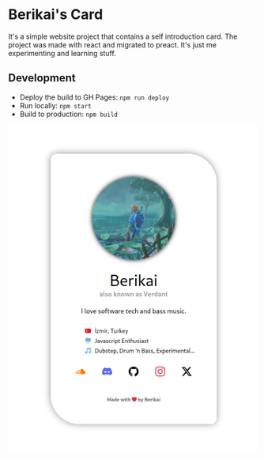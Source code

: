 # Berikai's Card

It's a simple website project that contains a self introduction card. The project was made with react and migrated to preact. It's just me experimenting and learning stuff.

## Development

- Deploy the build to GH Pages: `npm run deploy`
- Run locally: `npm start`
- Build to production: `npm build`

![card](image.png)